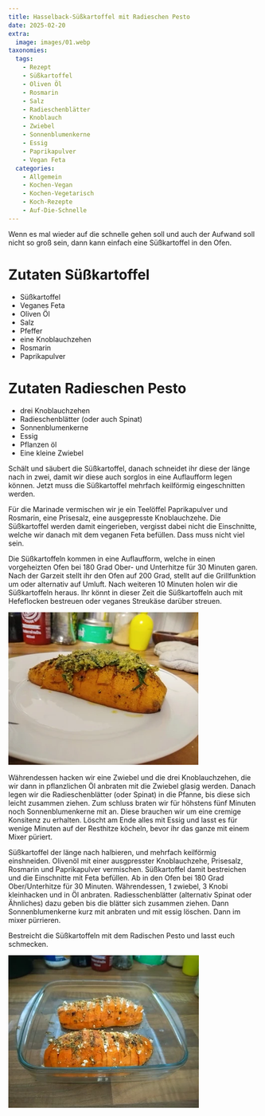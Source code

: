 ```yaml
---
title: Hasselback-Süßkartoffel mit Radieschen Pesto
date: 2025-02-20
extra:
  image: images/01.webp
taxonomies:
  tags:
    - Rezept
    - Süßkartoffel
    - Oliven Öl
    - Rosmarin
    - Salz
    - Radieschenblätter
    - Knoblauch
    - Zwiebel
    - Sonnenblumenkerne
    - Essig
    - Paprikapulver
    - Vegan Feta
  categories:
    - Allgemein
    - Kochen-Vegan
    - Kochen-Vegetarisch
    - Koch-Rezepte
    - Auf-Die-Schnelle
---
```

Wenn es mal wieder auf die schnelle gehen soll und auch der Aufwand soll nicht so groß sein, dann kann einfach eine Süßkartoffel in den Ofen.

<!-- more -->

# Zutaten Süßkartoffel
- Süßkartoffel
- Veganes Feta
- Oliven Öl
- Salz
- Pfeffer
- eine Knoblauchzehen
- Rosmarin
- Paprikapulver

# Zutaten Radieschen Pesto
- drei Knoblauchzehen
- Radieschenblätter (oder auch Spinat)
- Sonnenblumenkerne
- Essig
- Pflanzen öl
- Eine kleine Zwiebel

Schält und säubert die Süßkartoffel, danach schneidet ihr diese der länge nach in zwei, damit wir diese auch sorglos in eine Auflaufform legen können. Jetzt muss die Süßkartoffel mehrfach keilförmig eingeschnitten werden.

Für die Marinade vermischen wir je ein Teelöffel Paprikapulver und Rosmarin, eine Prisesalz, eine ausgepresste Knoblauchzehe.
Die Süßkartoffel werden damit eingerieben, vergisst dabei nicht die Einschnitte, welche wir danach mit dem veganen Feta befüllen. Dass muss nicht viel sein.

Die Süßkartoffeln kommen in eine Auflaufform, welche in einen vorgeheizten Ofen bei 180 Grad Ober- und Unterhitze für 30 Minuten garen. Nach der Garzeit stellt ihr den Ofen auf 200 Grad, stellt auf die Grillfunktion um oder alternativ auf Umluft. Nach weiteren 10 Minuten holen wir die Süßkartoffeln heraus. Ihr könnt in dieser Zeit die Süßkartoffeln auch mit Hefeflocken bestreuen oder veganes Streukäse darüber streuen.

[![Foto von zwei Süßkartoffel die eingeschnitten sind, bestrichen mit einer Marinade und und gefüllt mit veganem Veta in einer Auflaufform](web/01_thumb.webp)](web/01.webp)

Währendessen hacken wir eine Zwiebel und die drei Knoblauchzehen, die wir dann in pflanzlichen Öl anbraten mit die Zwiebel glasig werden. Danach legen wir die Radieschenblätter (oder Spinat) in die Pfanne, bis diese sich leicht zusammen ziehen. Zum schluss braten wir für höhstens fünf Minuten noch Sonnenblumenkerne mit an. Diese brauchen wir um eine cremige Konsitenz zu erhalten. 
Löscht am Ende alles mit Essig und lasst es für wenige Minuten auf der Resthitze köcheln, bevor ihr das ganze mit einem Mixer püriert.

Süßkartoffel der länge nach halbieren, und mehrfach keilförmig einshneiden.
Olivenöl mit einer ausgpresster Knoblauchzehe, Prisesalz, Rosmarin und Paprikapulver vermischen.
Süßkartoffel damit bestreichen und die Einschnitte mit Feta befüllen.
Ab in den Ofen bei 180 Grad Ober/Unterhitze für 30 Minuten.
Währendessen, 1 zwiebel, 3 Knobi kleinhacken und in Öl anbraten. Radiesschenblätter (alternativ Spinat oder Ähnliches) dazu geben bis die blätter sich zusammen ziehen. Dann Sonnenblumenkerne kurz mit anbraten und mit essig löschen. Dann im mixer pürrieren. 

Bestreicht die Süßkartoffeln mit dem Radischen Pesto und lasst euch schmecken.

[![Foto von einer Ofensüßkartoffel bestrichen mit einer Marinade und gefüllt mit veganen Feta](web/02_thumb.webp)](web/02.webp)
